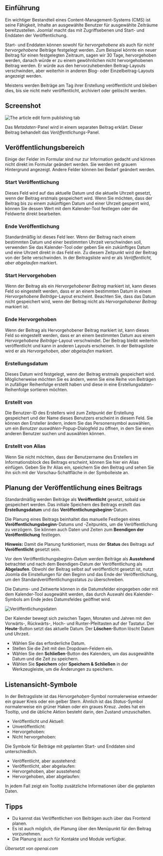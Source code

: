 <!-- Filename: J6.x:_Article_Publishing / Display title: Beitrag: Bearbeiten - Veröffentlichen  -->

## Einführung

Ein wichtiger Bestandteil eines Content-Management-Systems (CMS) ist seine Fähigkeit, Inhalte an ausgewählte Benutzer für ausgewählte Zeiträume bereitzustellen. Joomla! macht das mit Zugriffsebenen und Start- und Enddaten der Veröffentlichung.

Start- und Enddaten können sowohl für *hervorgehobene* als auch für *nicht hervorgehobene* Beiträge festgelegt werden. Zum Beispiel könnte ein neuer Beitrag für einen festgelegten Zeitraum, sagen wir 30 Tage, hervorgehoben werden, danach würde er zu einem gewöhnlichen nicht hervorgehobenen Beitrag werden. Er würde aus den hervorzuhebenden Beitrag-Layouts verschwinden, aber weiterhin in anderen Blog- oder Einzelbeitrag-Layouts angezeigt werden.

Meistens werden Beiträge am Tag ihrer Erstellung veröffentlicht und bleiben dies, bis sie nicht mehr veröffentlicht, archiviert oder gelöscht werden.

## Screenshot

![The article edit form publishing tab](../../../en/images/articles/articles-edit-publishing-tab.png)

Das *Metadaten*-Panel wird in einem separaten Beitrag erklärt. Dieser Beitrag behandelt das *Veröffentlichungs*-Panel.

## Veröffentlichungsbereich

Einige der Felder im Formular sind nur zur Information gedacht und können nicht direkt im Formular geändert werden. Sie werden mit grauem Hintergrund angezeigt. Andere Felder können bei Bedarf geändert werden.

### Start Veröffentlichung

Dieses Feld wird auf das aktuelle Datum und die aktuelle Uhrzeit gesetzt, wenn der Beitrag erstmals gespeichert wird. Wenn Sie möchten, dass der Beitrag bis zu einem zukünftigen Datum und einer Uhrzeit gesperrt wird, können Sie dessen Wert mit dem Kalender-Tool festlegen oder die Feldwerte direkt bearbeiten.

### Ende Veröffentlichung

Standardmäßig ist dieses Feld leer. Wenn der Beitrag nach einem bestimmten Datum und einer bestimmten Uhrzeit verschwinden soll, verwenden Sie das Kalender-Tool oder geben Sie ein zukünftiges Datum und eine Uhrzeit direkt in das Feld ein. Zu diesem Zeitpunkt wird der Beitrag von der Seite verschwinden. In der Beitragsliste wird er als *Veröffentlicht, aber abgelaufen* markiert.

### Start Hervorgehoben

Wenn der Beitrag als ein *Hervorgehobener Beitrag* markiert ist, kann dieses Feld so eingestellt werden, dass er an einem bestimmten Datum in einem *Hervorgehobene Beiträge*-Layout erscheint. Beachten Sie, dass das Datum nicht gespeichert wird, wenn der Beitrag nicht als *Hervorgehobener Beitrag* markiert ist.

### Ende Hervorgehoben

Wenn der Beitrag als Hervorgehobener Beitrag markiert ist, kann dieses Feld so eingestellt werden, dass er an einem bestimmten Datum aus einem *Hervorgehobene Beiträge*-Layout verschwindet. Der Beitrag bleibt weiterhin veröffentlicht und kann in anderen Layouts erscheinen. In der Beitragsliste wird er als *Hervorgehoben, aber abgelaufen* markiert.

### Erstellungsdatum

Dieses Datum wird festgelegt, wenn der Beitrag erstmals gespeichert wird. Möglicherweise möchten Sie es ändern, wenn Sie eine Reihe von Beiträgen in zufälliger Reihenfolge erstellt haben und diese in eine Erstellungsdaten-Reihenfolge sortieren möchten.

### Erstellt von

Die Benutzer-ID des Erstellers wird zum Zeitpunkt der Erstellung gespeichert und der Name dieses Benutzers erscheint in diesem Feld. Sie können den Ersteller ändern, indem Sie das Personensymbol auswählen, um ein *Benutzer auswählen*-Popup-Dialogfeld zu öffnen, in dem Sie einen anderen Benutzer suchen und auswählen können.

### Erstellt von Alias

Wenn Sie nicht möchten, dass der Benutzername des Erstellers im Informationsblock des Beitrags erscheint, können Sie hier ein Alias einfügen. Geben Sie Ihr Alias ein, speichern Sie den Beitrag und sehen Sie ihn sich mit der Vorschau-Schaltfläche in der Symbolleiste an.

## Planung der Veröffentlichung eines Beitrags

Standardmäßig werden Beiträge als **Veröffentlicht** gesetzt, sobald sie gespeichert werden. Das initiale Speichern des Beitrags erstellt das **Erstellungsdatum** und das **Veröffentlichungsbeginn**-Datum.

Die Planung eines Beitrags beinhaltet das manuelle Festlegen eines **Veröffentlichungsbeginn**-Datums und -Zeitpunkts, um die Veröffentlichung zu verzögern. Sie können auch Daten und Zeiten zum **Beendigen der Veröffentlichung** festlegen.

**Hinweis:** Damit die Planung funktioniert, muss der **Status** des Beitrags auf **Veröffentlicht** gesetzt sein.

Vor dem Veröffentlichungsbeginn-Datum werden Beiträge als **Ausstehend** betrachtet und nach dem Beendigen-Datum der Veröffentlichung als **Abgelaufen**. Obwohl der Beitrag selbst auf veröffentlicht gesetzt ist, nutzt Joomla die Einstellungen für den Beginn und das Ende der Veröffentlichung, um den Standardveröffentlichungsstatus zu überschreiben.

Die Datums- und Zeitwerte können in die Datumsfelder eingegeben oder mit dem Kalender-Tool ausgewählt werden, das durch Auswahl des Kalender-Symbols am Ende jedes Datumsfeldes geöffnet wird.

![Veröffentlichungsdaten](../../../en/images/articles-access/article-schedule-publishing.png)

Der Kalender bewegt sich zwischen Tagen, Monaten und Jahren mit den Vorwärts-, Rückwärts-, Hoch- und Runter-Pfeiltasten auf der Tastatur. Der **Heute**-Button setzt das aktuelle Datum. Der **Löschen**-Button löscht Datum und Uhrzeit.

* Wählen Sie das erforderliche Datum.
* Stellen Sie die Zeit mit den Dropdown-Feldern ein.
* Wählen Sie den **Schließen**-Button des Kalenders, um das ausgewählte Datum und die Zeit zu speichern.
* Wählen Sie **Speichern** oder **Speichern & Schließen** in der Werkzeugleiste, um die Änderungen zu speichern.

## Listenansicht-Symbole

In der Beitragsliste ist das *Hervorgehoben*-Symbol normalerweise entweder ein grauer Kreis oder ein gelber Stern. Ähnlich ist das *Status*-Symbol normalerweise ein grüner Haken oder ein graues Kreuz. Jedes hat ein Tooltip, und die übliche Aktion besteht darin, den Zustand umzuschalten.

- Veröffentlicht und Aktuell: <span class="icon-publish" aria-hidden="true"></span>
- Unveröffentlicht: <span class="icon-unpublish" aria-hidden="true"></span>
- Hervorgehoben: <span class="icon-featured" aria-hidden="true"></span>
- Nicht hervorgehoben: <span class="icon-unfeatured" aria-hidden="true"></span>

Die Symbole für Beiträge mit geplanten Start- und Enddaten sind unterschiedlich.

- Veröffentlicht, aber ausstehend: <span class="icon-pending" aria-hidden="true"></span>
- Veröffentlicht, aber abgelaufen: <span class="icon-expired" aria-hidden="true"></span>
- Hervorgehoben, aber ausstehend: <span class="icon-pending" aria-hidden="true"></span>
- Hervorgehoben, aber abgelaufen: <span class="icon-expired" aria-hidden="true"></span>

In jedem Fall zeigt ein Tooltip zusätzliche Informationen über die geplanten Daten.

## Tipps

- Du kannst das Veröffentlichen von Beiträgen auch über das Frontend planen.
- Es ist auch möglich, die Planung über den Menüpunkt für den Beitrag vorzunehmen.
- Die Planung ist auch für Kontakte und Module verfügbar.

*Übersetzt von openai.com*

